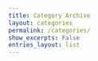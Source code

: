 ```yaml
---
title: Category Archive
layout: categories
permalink: /categories/
show_excerpts: False
entries_layout: list
---
```

